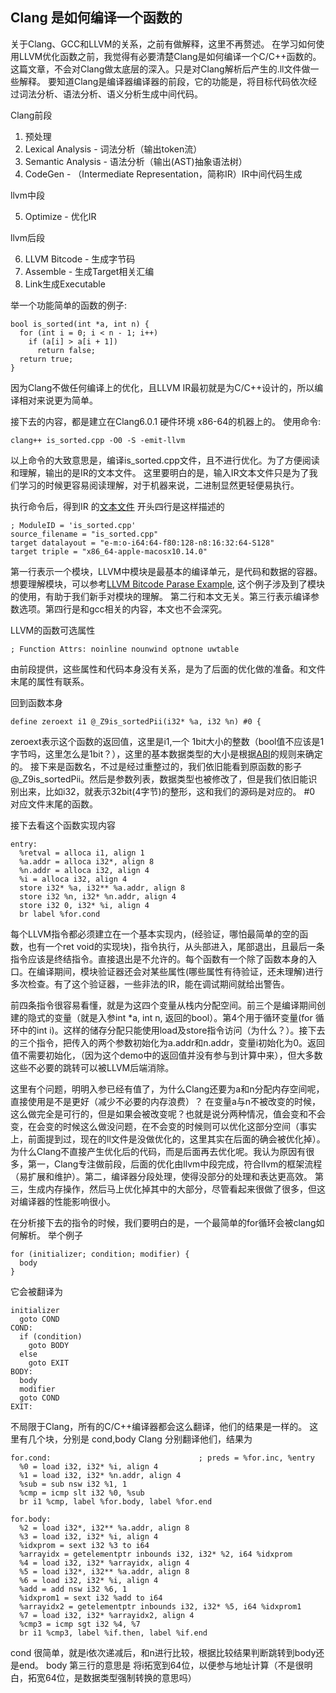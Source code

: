 ## Clang 是如何编译一个函数的
关于Clang、GCC和LLVM的关系，之前有做解释，这里不再赘述。
在学习如何使用LLVM优化函数之前，我觉得有必要清楚Clang是如何编译一个C/C++函数的。这篇文章，不会对Clang做太底层的深入。只是对Clang解析后产生的.ll文件做一些解释。
要知道Clang是编译器编译器的前段，它的功能是，将目标代码依次经过词法分析、语法分析、语义分析生成中间代码。

Clang前段
1. 预处理
2. Lexical Analysis - 词法分析（输出token流）
3. Semantic Analysis - 语法分析（输出(AST)抽象语法树）
4. CodeGen - （Intermediate Representation，简称IR）IR中间代码生成

llvm中段

5. Optimize - 优化IR

llvm后段     

6. LLVM Bitcode - 生成字节码
7. Assemble - 生成Target相关汇编
8. Link生成Executable

举一个功能简单的函数的例子:
```
bool is_sorted(int *a, int n) {
  for (int i = 0; i < n - 1; i++)
    if (a[i] > a[i + 1])
      return false;
  return true;
}
```
因为Clang不做任何编译上的优化，且LLVM IR最初就是为C/C++设计的，所以编译相对来说更为简单。

接下去的内容，都是建立在Clang6.0.1 硬件环境 x86-64的机器上的。
使用命令: 
```
clang++ is_sorted.cpp -O0 -S -emit-llvm
```
以上命令的大致意思是，编译is_sorted.cpp文件，且不进行优化。为了方便阅读和理解，输出的是IR的文本文件。
这里要明白的是，输入IR文本文件只是为了我们学习的时候更容易阅读理解，对于机器来说，二进制显然更轻便易执行。

执行命令后，得到IR 的[文本文件](https://github.com/stonelay/MyLearnNote/blob/master/index/翻译/0)
开头四行是这样描述的
```
; ModuleID = 'is_sorted.cpp'
source_filename = "is_sorted.cpp"
target datalayout = "e-m:o-i64:64-f80:128-n8:16:32:64-S128"
target triple = "x86_64-apple-macosx10.14.0"
```
第一行表示一个模块，LLVM中模块是最基本的编译单元，是代码和数据的容器。想要理解模块，可以参考[LLVM Bitcode Parase Example](https://github.com/sheredom/llvm_bc_parsing_example), 这个例子涉及到了模块的使用，有助于我们新手对模块的理解。
第二行和本文无关。第三行表示编译参数选项。第四行是和gcc相关的内容，本文也不会深究。

LLVM的函数可选属性
```
; Function Attrs: noinline nounwind optnone uwtable
```
由前段提供，这些属性和代码本身没有关系，是为了后面的优化做的准备。和文件末尾的属性有联系。

回到函数本身
```
define zeroext i1 @_Z9is_sortedPii(i32* %a, i32 %n) #0 {
```
zeroext表示这个函数的返回值，这里是i1,一个 1bit大小的整数（bool值不应该是1字节吗，这里怎么是1bit？），这里的基本数据类型的大小是根据[ABI](https://github.com/stonelay/MyLearnNote/blob/master/index/编译原理/ABI.md)的规则来确定的。
接下来是函数名，不过是经过重整过的，我们依旧能看到原函数的影子@_Z9is_sortedPii。然后是参数列表，数据类型也被修改了，但是我们依旧能识别出来，比如i32，就表示32bit(4字节)的整形，这和我们的源码是对应的。 #0 对应文件末尾的函数。

接下去看这个函数实现内容
```
entry:
  %retval = alloca i1, align 1
  %a.addr = alloca i32*, align 8
  %n.addr = alloca i32, align 4
  %i = alloca i32, align 4
  store i32* %a, i32** %a.addr, align 8
  store i32 %n, i32* %n.addr, align 4
  store i32 0, i32* %i, align 4
  br label %for.cond
```
每个LLVM指令都必须建立在一个基本实现内，(经验证，哪怕最简单的空的函数，也有一个ret void的实现块)，指令执行，从头部进入，尾部退出，且最后一条指令应该是终结指令。直接退出是不允许的。每个函数有一个除了函数本身的入口。在编译期间，模块验证器还会对某些属性(哪些属性有待验证，还未理解)进行多次检查。有了这个验证器，一些非法的IR，能在调试期间就给出警告。

前四条指令很容易看懂，就是为这四个变量从栈内分配空间。前三个是编译期间创建的隐式的变量（就是入参int *a, int n, 返回的bool）。第4个用于循环变量(for 循环中的int i)。这样的储存分配只能使用load及store指令访问（为什么？）。接下去的三个指令，把传入的两个参数初始化为a.addr和n.addr，变量i初始化为0。返回值不需要初始化，（因为这个demo中的返回值并没有参与到计算中来），但大多数这些不必要的跳转可以被LLVM后端消除。

这里有个问题，明明入参已经有值了，为什么Clang还要为a和n分配内存空间呢，直接使用是不是更好（减少不必要的内存浪费）？
在变量a与n不被改变的时候，这么做完全是可行的，但是如果会被改变呢？也就是说分两种情况，值会变和不会变，在会变的时候这么做没问题，在不会变的时候则可以优化这部分空间（事实上，前面提到过，现在的ll文件是没做优化的，这里其实在后面的确会被优化掉）。
为什么Clang不直接产生优化后的代码，而是后面再去优化呢。我认为原因有很多，第一，Clang专注做前段，后面的优化由llvm中段完成，符合llvm的框架流程（易扩展和维护）。第二，编译器分段处理，使得没部分的处理和表达更高效。 第三，生成内存操作，然后马上优化掉其中的大部分，尽管看起来很做了很多，但这对编译器的性能影响很小。

在分析接下去的指令的时候，我们要明白的是，一个最简单的for循环会被clang如何解析。
举个例子
```
for (initializer; condition; modifier) {
  body
}
```
它会被翻译为
```
initializer
  goto COND
COND:
  if (condition)
    goto BODY
  else
    goto EXIT
BODY:
  body
  modifier
  goto COND
EXIT:
```
不局限于Clang，所有的C/C++编译器都会这么翻译，他们的结果是一样的。
这里有几个块，分别是 cond,body
Clang 分别翻译他们，结果为
```
for.cond:                                 ; preds = %for.inc, %entry
  %0 = load i32, i32* %i, align 4
  %1 = load i32, i32* %n.addr, align 4
  %sub = sub nsw i32 %1, 1
  %cmp = icmp slt i32 %0, %sub
  br i1 %cmp, label %for.body, label %for.end

for.body:
  %2 = load i32*, i32** %a.addr, align 8
  %3 = load i32, i32* %i, align 4
  %idxprom = sext i32 %3 to i64
  %arrayidx = getelementptr inbounds i32, i32* %2, i64 %idxprom
  %4 = load i32, i32* %arrayidx, align 4
  %5 = load i32*, i32** %a.addr, align 8
  %6 = load i32, i32* %i, align 4
  %add = add nsw i32 %6, 1
  %idxprom1 = sext i32 %add to i64
  %arrayidx2 = getelementptr inbounds i32, i32* %5, i64 %idxprom1
  %7 = load i32, i32* %arrayidx2, align 4
  %cmp3 = icmp sgt i32 %4, %7
  br i1 %cmp3, label %if.then, label %if.end
```
cond 很简单，就是i依次递减后，和n进行比较，根据比较结果判断跳转到body还是end。
body 第三行的意思是 将i拓宽到64位，以便参与地址计算（不是很明白，拓宽64位，是数据类型强制转换的意思吗）







